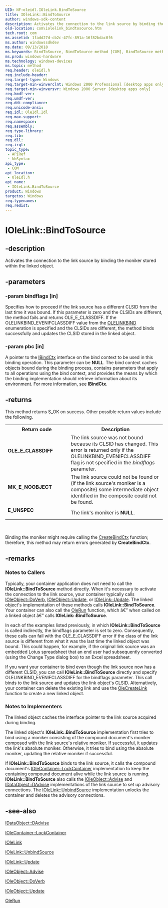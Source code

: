 ```yaml
---
UID: NF:oleidl.IOleLink.BindToSource
title: IOleLink::BindToSource
author: windows-sdk-content
description: Activates the connection to the link source by binding the moniker stored within the linked object.
old-location: com\iolelink_bindtosource.htm
tech.root: com
ms.assetid: 1fadd27d-cb2c-47fc-891a-16f82bdac0f6
ms.author: windowssdkdev
ms.date: 09/13/2018
ms.keywords: BindToSource, BindToSource method [COM], BindToSource method [COM],IOleLink interface, IOleLink interface [COM],BindToSource method, IOleLink.BindToSource, IOleLink::BindToSource, _ole_iolelink_bindtosource, com.iolelink_bindtosource, oleidl/IOleLink::BindToSource
ms.prod: windows-hardware
ms.technology: windows-devices
ms.topic: method
req.header: oleidl.h
req.include-header: 
req.target-type: Windows
req.target-min-winverclnt: Windows 2000 Professional [desktop apps only]
req.target-min-winversvr: Windows 2000 Server [desktop apps only]
req.kmdf-ver: 
req.umdf-ver: 
req.ddi-compliance: 
req.unicode-ansi: 
req.idl: OleIdl.Idl
req.max-support: 
req.namespace: 
req.assembly: 
req.type-library: 
req.lib: 
req.dll: 
req.irql: 
topic_type:
 - APIRef
 - kbSyntax
api_type:
 - COM
api_location:
 - OleIdl.h
api_name:
 - IOleLink.BindToSource
product: Windows
targetos: Windows
req.typenames: 
req.redist: 
---
```


# IOleLink::BindToSource


## -description


Activates the connection to the link source by binding the moniker stored within the linked object.


## -parameters




### -param bindflags [in]

Specifies how to proceed if the link source has a different CLSID from the last time it was bound. If this parameter is zero and the CLSIDs are different, the method fails and returns OLE_E_CLASSDIFF. If the OLELINKBIND_EVENIFCLASSDIFF value from the <a href="https://msdn.microsoft.com/a5b8bb64-002f-4c85-b6bb-61b2fba88c0f">OLELINKBIND</a> enumeration is specified and the CLSIDs are different, the method binds successfully and updates the CLSID stored in the linked object.


### -param pbc [in]

A pointer to the <a href="https://msdn.microsoft.com/e4c8abb5-0c89-44dd-8d95-efbfcc999b46">IBindCtx</a> interface on the bind context to be used in this binding operation. This parameter can be <b>NULL</b>. The bind context caches objects bound during the binding process, contains parameters that apply to all operations using the bind context, and provides the means by which the binding implementation should retrieve information about its environment. For more information, see <b>IBindCtx</b>.


## -returns



This method returns S_OK on success. Other possible return values include the following.

<table>
<tr>
<th>Return code</th>
<th>Description</th>
</tr>
<tr>
<td width="40%">
<dl>
<dt><b>OLE_E_CLASSDIFF</b></dt>
</dl>
</td>
<td width="60%">
The link source was not bound because its CLSID has changed. This error is returned only if the OLELINKBIND_EVENIFCLASSDIFF flag is not specified in the <i>bindflags</i> parameter.

</td>
</tr>
<tr>
<td width="40%">
<dl>
<dt><b>MK_E_NOOBJECT</b></dt>
</dl>
</td>
<td width="60%">
The link source could not be found or (if the link source's moniker is a composite) some intermediate object identified in the composite could not be found.

</td>
</tr>
<tr>
<td width="40%">
<dl>
<dt><b>E_UNSPEC</b></dt>
</dl>
</td>
<td width="60%">
The link's moniker is <b>NULL</b>.

</td>
</tr>
</table>
 

Binding the moniker might require calling the <a href="https://msdn.microsoft.com/0f0ded09-7a7c-40bb-8198-b9f5058827d4">CreateBindCtx</a> function; therefore, this method may return errors generated by <b>CreateBindCtx</b>.




## -remarks



<h3><a id="Notes_to_Callers"></a><a id="notes_to_callers"></a><a id="NOTES_TO_CALLERS"></a>Notes to Callers</h3>
Typically, your container application does not need to call the <b>IOleLink::BindToSource</b> method directly. When it's necessary to activate the connection to the link source, your container typically calls <a href="https://msdn.microsoft.com/fabd6a0a-7b0c-4c99-af22-8b117addd5f7">IOleObject::DoVerb</a>, <a href="https://msdn.microsoft.com/1743f99b-4c3b-47be-b77b-1d3378a44903">IOleObject::Update</a>, or <a href="https://msdn.microsoft.com/c1da8b95-88e7-42b0-884c-5aa394cc49f4">IOleLink::Update</a>. The linked object's implementation of these methods calls <b>IOleLink::BindToSource</b>. Your container can also call the <a href="https://msdn.microsoft.com/9035f996-b163-4855-aa9d-184b77072ead">OleRun</a> function, which â€” when called on a linked object â€” calls <b>IOleLink::BindToSource</b>.

In each of the examples listed previously, in which <b>IOleLink::BindToSource</b> is called indirectly, the bindflags parameter is set to zero. Consequently, these calls can fail with the OLE_E_CLASSDIFF error if the class of the link source is different from what it was the last time the linked object was bound. This could happen, for example, if the original link source was an embedded Lotus spreadsheet that an end user had subsequently converted (using the Change Type dialog box) to an Excel spreadsheet.

If you want your container to bind even though the link source now has a different CLSID, you can call <b>IOleLink::BindToSource</b> directly and specify OLELINKBIND_EVENIFCLASSDIFF for the bindflags parameter. This call binds to the link source and updates the link object's CLSID. Alternatively, your container can delete the existing link and use the <a href="https://msdn.microsoft.com/ef52dc37-aa63-47f3-a04f-f9d22178690f">OleCreateLink</a> function to create a new linked object.

<h3><a id="Notes_to_Implementers"></a><a id="notes_to_implementers"></a><a id="NOTES_TO_IMPLEMENTERS"></a>Notes to Implementers</h3>
The linked object caches the interface pointer to the link source acquired during binding.

The linked object's <b>IOleLink::BindToSource</b> implementation first tries to bind using a moniker consisting of the compound document's moniker composed with the link source's relative moniker. If successful, it updates the link's absolute moniker. Otherwise, it tries to bind using the absolute moniker, updating the relative moniker if successful.

If <b>IOleLink::BindToSource</b> binds to the link source, it calls the compound document's <a href="https://msdn.microsoft.com/31b9961a-29a2-48bf-9d39-d86718983682">IOleContainer::LockContainer</a> implementation to keep the containing compound document alive while the link source is running. <b>IOleLink::BindToSource</b> also calls the <a href="https://msdn.microsoft.com/6a68c9e9-6e06-4def-89a5-18e184e76a26">IOleObject::Advise</a> and <a href="https://msdn.microsoft.com/be9891d4-aad3-42a0-8c8e-4b86091ff03b">IDataObject::DAdvise</a> implementations of the link source to set up advisory connections. The <a href="https://msdn.microsoft.com/3a678944-b4ba-47d8-9a89-470762efc6f9">IOleLink::UnbindSource</a> implementation unlocks the container and deletes the advisory connections.





## -see-also




<a href="https://msdn.microsoft.com/be9891d4-aad3-42a0-8c8e-4b86091ff03b">IDataObject::DAdvise</a>



<a href="https://msdn.microsoft.com/31b9961a-29a2-48bf-9d39-d86718983682">IOleContainer::LockContainer</a>



<a href="https://msdn.microsoft.com/4a34a90d-df1b-4bbf-8365-9d741c18ff74">IOleLink</a>



<a href="https://msdn.microsoft.com/3a678944-b4ba-47d8-9a89-470762efc6f9">IOleLink::UnbindSource</a>



<a href="https://msdn.microsoft.com/c1da8b95-88e7-42b0-884c-5aa394cc49f4">IOleLink::Update</a>



<a href="https://msdn.microsoft.com/6a68c9e9-6e06-4def-89a5-18e184e76a26">IOleObject::Advise</a>



<a href="https://msdn.microsoft.com/fabd6a0a-7b0c-4c99-af22-8b117addd5f7">IOleObject::DoVerb</a>



<a href="https://msdn.microsoft.com/1743f99b-4c3b-47be-b77b-1d3378a44903">IOleObject::Update</a>



<a href="https://msdn.microsoft.com/9035f996-b163-4855-aa9d-184b77072ead">OleRun</a>
 

 

